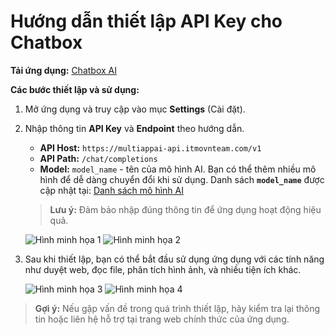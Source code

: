 # Hướng dẫn thiết lập API Key cho Chatbox

**Tải ứng dụng:** [Chatbox AI](https://chatboxai.app/en)

**Các bước thiết lập và sử dụng:**

1. Mở ứng dụng và truy cập vào mục **Settings** (Cài đặt).

2. Nhập thông tin **API Key** và **Endpoint** theo hướng dẫn. 

    - **API Host:** `https://multiappai-api.itmovnteam.com/v1`
    - **API Path:** `/chat/completions`
    - **Model:** `model_name` - tên của mô hình AI. Bạn có thể thêm nhiều mô hình để dễ dàng chuyển đổi khi sử dụng. Danh sách **`model_name`** được cập nhật tại: [Danh sách mô hình AI](https://multiappai.itmovnteam.com/pages/pricing/pricing#bang-gia-model-chi-tiet)

    > **Lưu ý:** Đảm bảo nhập đúng thông tin để ứng dụng hoạt động hiệu quả.

    ![Hình minh họa 1](https://github.com/user-attachments/assets/c0f40d37-a742-4cc1-a7bf-b4868feef3a1)
    ![Hình minh họa 2](https://github.com/user-attachments/assets/d4e755a6-5872-4ec6-8e92-fec493d77de7)

3. Sau khi thiết lập, bạn có thể bắt đầu sử dụng ứng dụng với các tính năng như duyệt web, đọc file, phân tích hình ảnh, và nhiều tiện ích khác.

    ![Hình minh họa 3](https://github.com/user-attachments/assets/cdffa51d-b6d9-4f78-b47b-8287ebaf7fe8)
    ![Hình minh họa 4](https://github.com/user-attachments/assets/70fefdce-b777-48c2-8a31-88683855008d)

> **Gợi ý:** Nếu gặp vấn đề trong quá trình thiết lập, hãy kiểm tra lại thông tin hoặc liên hệ hỗ trợ tại trang web chính thức của ứng dụng.

